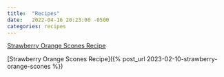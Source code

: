 ```yaml
---
title:  "Recipes"
date:   2022-04-16 20:23:00 -0500
categories: recipes
---
```


 [Strawberry Orange Scones Recipe](/assets/Strawberry_Orange_Scones.pdf)

[Strawberry Orange Scones Recipe]({% post_url 2023-02-10-strawberry-orange-scones %})